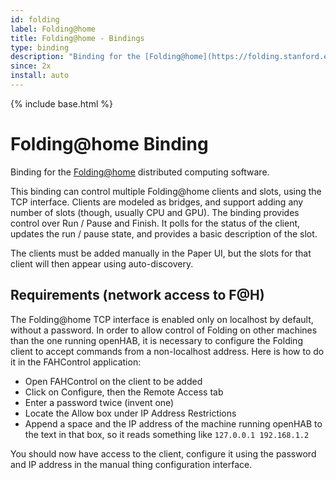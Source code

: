 ```yaml
---
id: folding
label: Folding@home
title: Folding@home - Bindings
type: binding
description: "Binding for the [Folding@home](https://folding.stanford.edu/) distributed computing"
since: 2x
install: auto
---
```


<!-- Attention authors: Do not edit directly. Please add your changes to the appropriate source repository -->

{% include base.html %}

# Folding@home Binding

Binding for the [Folding@home](https://folding.stanford.edu/) distributed computing
software.

This binding can control multiple Folding@home clients and slots, using the TCP
interface. Clients are modeled as bridges, and support adding any number of slots
(though, usually CPU and GPU). The binding provides control over Run / Pause and
Finish. It polls for the status of the client, updates the run / pause state, and
provides a basic description of the slot. 

The clients must be added manually in the Paper UI, but the slots for that 
client will then appear using auto-discovery.

## Requirements (network access to F@H)

The Folding@home TCP interface is enabled only on localhost by default, without
a password. In order to allow control of Folding on other machines than the one
running openHAB, it is necessary to configure the Folding client to accept commands
from a non-localhost address. Here is how to do it in the FAHControl application:

  * Open FAHControl on the client to be added
  * Click on Configure, then the Remote Access tab
  * Enter a password twice (invent one)
  * Locate the Allow box under IP Address Restrictions
  * Append a space and the IP address of the machine running openHAB to the text
    in that box, so it reads something like `127.0.0.1 192.168.1.2`

You should now have access to the client, configure it using the password and
IP address in the manual thing configuration interface.

